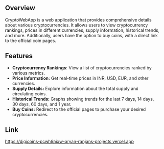 ## Overview

CryptoWebApp is a web application that provides comprehensive details about various cryptocurrencies. It allows users to view cryptocurrency rankings, prices in different currencies, supply information, historical trends, and more. Additionally, users have the option to buy coins, with a direct link to the official coin pages.

## Features

- **Cryptocurrency Rankings:** View a list of cryptocurrencies ranked by various metrics.
- **Price Information:** Get real-time prices in INR, USD, EUR, and other currencies.
- **Supply Details:** Explore information about the total supply and circulating coins.
- **Historical Trends:** Graphs showing trends for the last 7 days, 14 days, 30 days, 60 days, and 1 year.
- **Buy Coins:** Redirect to the official pages to purchase your desired cryptocurrencies.

## Link
https://digicoins-pcwh9aixw-aryan-ranjans-projects.vercel.app
